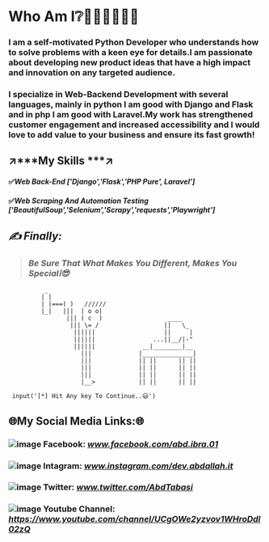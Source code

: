 # **Who Am I❔**👨🏻‍💻🤷🏻‍♂️ 
### I am a self-motivated Python Developer who understands how to solve problems with a keen eye for details.I am passionate about developing new product ideas that have a high impact and innovation on any targeted audience. ###

### I specialize in Web-Backend Development with several languages, mainly in python I am good with Django and Flask and in php I am good with Laravel.My work has strengthened customer engagement and increased accessibility and I would love to add value to your business and ensure its fast growth! ###

## ↗️***My Skills ***↗️

#### ✅*Web Back-End ['Django','Flask','PHP Pure', Laravel']*
#### ✅*Web Scraping And Automation Testing ['BeautifulSoup','Selenium','Scrapy','requests','Playwright']*

## ***✍ Finally:***
 > ### *Be Sure That What Makes You Different, Makes You Special❕😎*

              _
             | |
             | |===( )   //////
             |_|   |||  | o o|
                    ||| ( c  )                  ____
                     ||| \= /                  ||   \_
                      ||||||                   ||     |
                      ||||||                ...||__/|-"
                      ||||||             __|________|__
                        |||             |______________|
                        |||             || ||      || ||
                        |||             || ||      || ||
                        |||             || ||      || ||
                        |__>            || ||      || ||

     input('[*] Hit Any key To Continue..😃')
     
## **🌐My Social Media Links:🌐**
### ![image](https://icons.iconarchive.com/icons/yootheme/social-bookmark/32/social-facebook-button-blue-icon.png) Facebook: ***www.facebook.com/abd.ibra.01***
### ![image](https://icons.iconarchive.com/icons/uiconstock/socialmedia/32/Instagram-icon.png) Intagram: ***www.instagram.com/dev.abdallah.it***
### ![image](https://user-images.githubusercontent.com/75906593/115944204-0a173780-a4bd-11eb-8a93-bcf25c4a2337.png) Twitter: ***www.twitter.com/AbdTabasi***
### ![image](https://icons.iconarchive.com/icons/wwalczyszyn/android-style-honeycomb/32/YouTube-icon.png) Youtube Channel: ***https://www.youtube.com/channel/UCgOWe2yzvov1WHroDdl02zQ***
